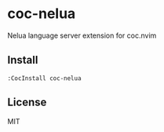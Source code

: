 # coc-nelua

Nelua language server extension for coc.nvim

## Install

`:CocInstall coc-nelua`

## License

MIT
